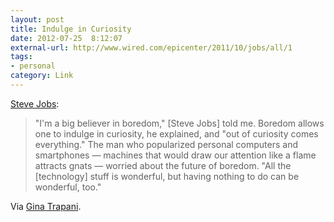 ```yaml
---
layout: post
title: Indulge in Curiosity
date: 2012-07-25  8:12:07
external-url: http://www.wired.com/epicenter/2011/10/jobs/all/1
tags:
- personal
category: Link
---
```

[Steve Jobs](http://www.wired.com/epicenter/2011/10/jobs/all/1):

> "I'm a big believer in boredom," [Steve Jobs] told me. Boredom allows one to indulge in curiosity, he explained, and "out of curiosity comes everything." The man who popularized personal computers and smartphones — machines that would draw our attention like a flame attracts gnats — worried about the future of boredom. "All the [technology] stuff is wonderful, but having nothing to do can be wonderful, too."

Via [Gina Trapani](http://smarterware.org/8594/out-of-curiosity-comes-everything).
